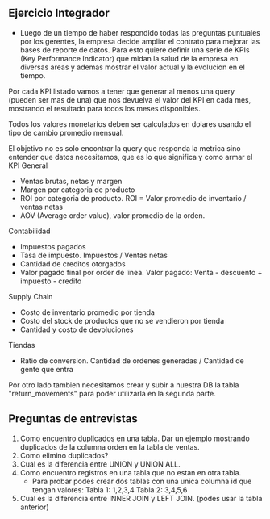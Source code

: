 ## Ejercicio Integrador

- Luego de un tiempo de haber respondido todas las preguntas puntuales por los gerentes, la empresa decide ampliar el contrato para mejorar las bases de reporte de datos. Para esto quiere definir una serie de KPIs (Key Performance Indicator) que midan la salud de la empresa en diversas areas y ademas mostrar el valor actual y la evolucion en el tiempo. 

Por cada KPI listado vamos a tener que generar al menos una query (pueden ser mas de una) que nos devuelva el valor del KPI en cada mes, mostrando el resultado para todos los meses disponibles.

Todos los valores monetarios deben ser calculados en dolares usando el tipo de cambio promedio mensual. 

El objetivo no es solo encontrar la query que responda la metrica sino entender que datos necesitamos, que es lo que significa y como armar el KPI
General 
- Ventas brutas, netas y margen
- Margen por categoria de producto 
- ROI por categoria de producto. ROI = Valor promedio de inventario / ventas netas 
- AOV (Average order value), valor promedio de la orden. 

Contabilidad
- Impuestos pagados
- Tasa de impuesto. Impuestos / Ventas netas 
- Cantidad de creditos otorgados
- Valor pagado final por order de linea. Valor pagado: Venta - descuento + impuesto - credito

Supply Chain
- Costo de inventario promedio por tienda
- Costo del stock de productos que no se vendieron por tienda
- Cantidad y costo de devoluciones

Tiendas
- Ratio de conversion. Cantidad de ordenes generadas / Cantidad de gente que entra

Por otro lado tambien necesitamos crear y subir a nuestra DB la tabla "return_movements" para poder utilizarla en la segunda parte.

## Preguntas de entrevistas

1. Como encuentro duplicados en una tabla. Dar un ejemplo mostrando duplicados de la columna orden en la tabla de ventas.
2. Como elimino duplicados?
3. Cual es la diferencia entre UNION y UNION ALL.
4. Como encuentro registros en una tabla que no estan en otra tabla.
    - Para probar podes crear dos tablas con una unica columna id que tengan valores: Tabla 1: 1,2,3,4 Tabla 2: 3,4,5,6
6. Cual es la diferencia entre INNER JOIN y LEFT JOIN. (podes usar la tabla anterior)

